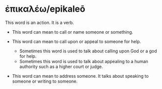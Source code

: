 # ἐπικαλέω/epikaleō
This word is an action. It is a verb.

* This word can mean to call or name someone or something.

* This word can mean to call upon or appeal to someone for help.
    * Sometimes this word is used to talk about calling upon God or a god for help.
    * Sometimes this word is used to talk about appealing to a human authority such as a higher court or judge.

* This word can mean to address someone. It talks about speaking to someone or writing to someone. 
